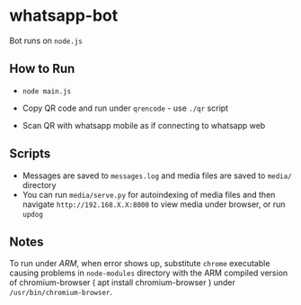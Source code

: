 # whatsapp-bot

Bot runs on `node.js`

## How to Run

 - ```node main.js```

 - Copy QR code and run under `qrencode` - use `./qr` script
 
 - Scan QR with whatsapp mobile as if connecting to whatsapp web

## Scripts

 - Messages are saved to `messages.log` and media files are saved to `media/` directory
 - You can run `media/serve.py` for autoindexing of media files and then navigate `http://192.168.X.X:8000` to view media under browser, or run `updog`

## Notes

To run under *ARM*, when error shows up, substitute `chrome` executable causing problems in `node-modules` directory with the ARM compiled version of chromium-browser ( apt install chromium-browser ) under `/usr/bin/chromium-browser`.
